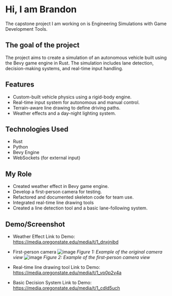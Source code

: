 # Hi, I am Brandon
The capstone project I am working on is Engineering Simulations with Game Development Tools.

## The goal of the project
The project aims to create a simulation of an autonomous vehicle built using the Bevy game engine in Rust. The simulation includes lane detection, decision-making systems, and real-time input handling.

## Features
- Custom-built vehicle physics using a rigid-body engine.
- Real-time input system for autonomous and manual control.
- Terrain-aware line drawing to define driving paths.
- Weather effects and a day-night lighting system.

## Technologies Used
- Rust
- Python
- Bevy Engine
- WebSockets (for external input)

## My Role
- Created weather effect in Bevy game engine.
- Develop a first-person camera for testing.
- Refactored and documented skeleton code for team use.
- Integrated real-time line drawing tools
- Created a line detection tool and a basic lane-following system.

## Demo/Screenshot
- Weather Effect
Link to Demo: https://media.oregonstate.edu/media/t/1_dnxjnibd

- First-person camera
![image](https://github.com/user-attachments/assets/c0b211df-e264-4214-add0-2e0599e159f9)
*Figure 1: Example of the original camera view*
![image](https://github.com/user-attachments/assets/0a2b78ce-2e6e-4ec1-868f-ab6072ce7ef1)
*Figure 2: Example of the first-person camera view*

- Real-time line drawing tool
Link to Demo: https://media.oregonstate.edu/media/t/1_vp0p2v4a

- Basic Decision System
Link to Demo: https://media.oregonstate.edu/media/t/1_cdld5uch
